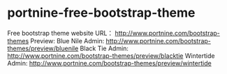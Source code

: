 portnine-free-bootstrap-theme
=============================

Free bootstrap theme
website URL： http://www.portnine.com/bootstrap-themes
Preview:
	Blue Nile Admin: http://www.portnine.com/bootstrap-themes/preview/bluenile
	Black Tie Admin: http://www.portnine.com/bootstrap-themes/preview/blacktie
	Wintertide Admin: http://www.portnine.com/bootstrap-themes/preview/wintertide